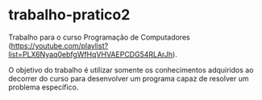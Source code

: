 # trabalho-pratico2

Trabalho para o curso Programação de Computadores (https://youtube.com/playlist?list=PLX6Nyaq0ebfgWfHqVHVAEPCDG54RLArJh).

O objetivo do trabalho é utilizar somente os conhecimentos adquiridos ao decorrer do curso para desenvolver um programa capaz de resolver um problema específico.
